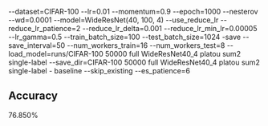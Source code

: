 --dataset=CIFAR-100 --lr=0.01 --momentum=0.9 --epoch=1000 --nesterov --wd=0.0001 --model=WideResNet(40, 100, 4) --use_reduce_lr --reduce_lr_patience=2 --reduce_lr_delta=0.001 --reduce_lr_min_lr=0.00005 --lr_gamma=0.5 --train_batch_size=100 --test_batch_size=1024 -save --save_interval=50 --num_workers_train=16 --num_workers_test=8 --load_model=runs/CIFAR-100 50000 full WideResNet40_4 platou sum2 single-label --save_dir=CIFAR-100 50000 full WideResNet40_4 platou sum2 single-label - baseline --skip_existing --es_patience=6
## Accuracy
 76.850%
